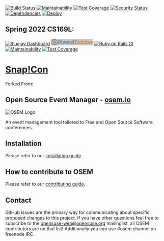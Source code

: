 [![Build Status](https://travis-ci.com/snap-cloud/snapcon.svg?branch=master)](https://travis-ci.com/snap-cloud/snapcon)
[![Maintainability](https://api.codeclimate.com/v1/badges/b7b0d559a03bf218663a/maintainability)](https://codeclimate.com/github/snap-cloud/snapcon/maintainability)
[![Test Coverage](https://api.codeclimate.com/v1/badges/b7b0d559a03bf218663a/test_coverage)](https://codeclimate.com/github/snap-cloud/snapcon/test_coverage)
[![Security Status](https://hakiri.io/github/snap-cloud/snapcon/master.svg)](https://hakiri.io/github/snap-cloud/snapcon/master)
[![Dependencies](https://badges.depfu.com/badges/8fcd630367d20f5b48d393774c00c5fd/overview.svg)](https://depfu.com/repos/snap-cloud/snapcon)
<a href="https://heroku.com/deploy?template=https://github.com/snap-cloud/snapcon/tree/v1.0">
  <img src="https://www.herokucdn.com/deploy/button.svg" height="20px" alt="Deploy">
</a>

## Spring 2022 CS169L:
[![Bluejay Dashboard](https://img.shields.io/badge/Bluejay-Dashboard_Snap!Con-blue.svg)](http://dashboard.bluejay.governify.io/dashboard/script/dashboardLoader.js?dashboardURL=https://reporter.bluejay.governify.io/api/v4/dashboards/tpa-CS169L-22-GH-yewchung_snapcon/main)
[![Pivotal Tracker](doc/pivotal_tracker_logo.png)](https://www.pivotaltracker.com/n/projects/2487653)
[![Ruby on Rails CI](https://github.com/cs169L-spring2022-snapcon/snapcon/actions/workflows/rubyonrails.yml/badge.svg)](https://github.com/cs169L-spring2022-snapcon/snapcon/actions/workflows/rubyonrails.yml)
[![Maintainability](https://api.codeclimate.com/v1/badges/6b5dc427c6d2ae2b810e/maintainability)](https://codeclimate.com/github/cs169L-spring2022-snapcon/snapcon/maintainability)
[![Test Coverage](https://api.codeclimate.com/v1/badges/6b5dc427c6d2ae2b810e/test_coverage)](https://codeclimate.com/github/cs169L-spring2022-snapcon/snapcon/test_coverage)

# [Snap!Con](https://snapcon.org)
Forked From:
## Open Source Event Manager - [osem.io](https://osem.io)

![OSEM Logo](doc/osem-logo.png)

An event management tool tailored to Free and Open Source Software conferences.

## Installation

Please refer to our [installation guide](INSTALL.md).

## How to contribute to OSEM

Please refer to our [contributing guide](CONTRIBUTING.md).

## Contact

GitHub issues are the primary way for communicating about specific proposed changes to this project. If you have other questions feel free to subscribe to the [opensuse-web@opensuse.org](http://lists.opensuse.org/opensuse-web/) mailinglist, all OSEM contributors are on that list! Additionally you can use #osem channel on freenode IRC.
